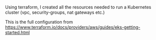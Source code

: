 
Using terraform, I created all the resources needed to run a Kubernetes cluster (vpc, security-groups, nat gateways etc.) 

This is the full configuration from https://www.terraform.io/docs/providers/aws/guides/eks-getting-started.html
